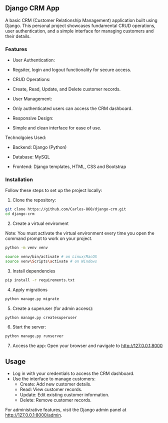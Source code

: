 ## Django CRM App

A basic CRM (Customer Relationship Management) application built using Django. This personal project showcases fundamental CRUD operations, user authentication, and a simple interface for managing customers and their details.

### Features

- User Authentication:

- Regsiter, login and logout functionality for secure access.

- CRUD Operations:

- Create, Read, Update, and Delete customer records.

- User Management:

- Only authenticated users can access the CRM dashboard.

- Responsive Design:

- Simple and clean interface for ease of use.

Technolgoies Used:

- Backend: Django (Python)

- Database: MySQL

- Frontend: Django templates, HTML, CSS and Bootstrap

### Installation

Follow these steps to set up the project locally:

1. Clone the repository:

```bash
git clone https://github.com/Carlos-860/django-crm.git
cd django-crm
```

2. Create a virtual enviroment

Note: You must activate the virtual environment every time you open the command prompt to work on your project.

```bash
python -m venv venv

source venv/bin/activate # on Linux/MacOS
source venv\Scripts\activate # on Windows
```

3. Install dependencies

```bash
pip install -r requirements.txt
```

4. Apply migrations

```bash
python manage.py migrate
```

5. Create a superuser (for admin access):

```bash
python manage.py createsuperuser
```

6. Start the server:

```bash
python manage.py runserver
```

7. Access the app: Open your browser and navigate to http://127.0.0.1:8000

## Usage

- Log in with your credentials to access the CRM dashboard.
- Use the interface to manage customers:
    - Create: Add new customer details.
    - Read: View customer records.
    - Update: Edit existing customer information.
    - Delete: Remove customer records.

For administrative features, visit the Django admin panel at http://127.0.0.1:8000/admin.